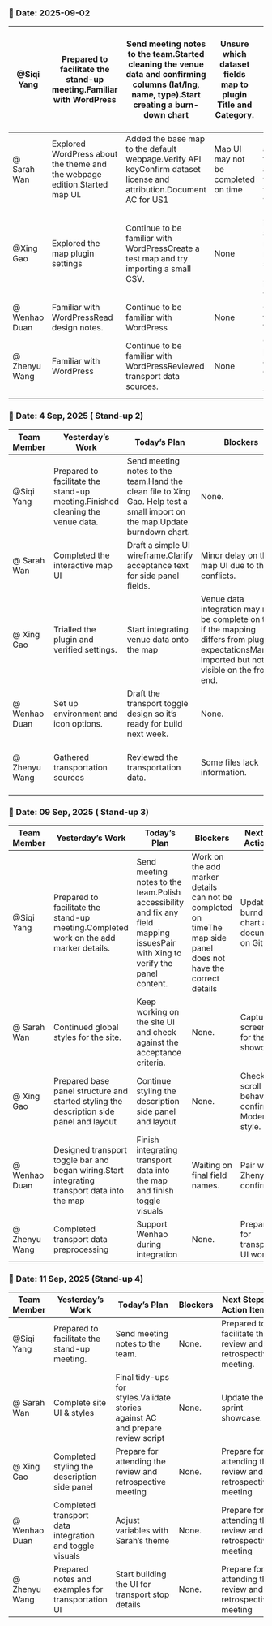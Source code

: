 ###  📅 Date: 2025-09-02

| @Siqi Yang    | Prepared to facilitate the stand-up meeting.Familiar with WordPress | Send meeting notes to the team.Started cleaning the venue data and confirming columns (lat/lng, name, type).Start creating a burn-down chart | Unsure which dataset fields map to plugin Title and Category. | Send the mapping proposal to the team.Continue processing data and share the cleaned CSV with Xing Gao for import test. |
| ------------- | ------------------------------------------------------------ | ------------------------------------------------------------ | ------------------------------------------------------------ | ------------------------------------------------------------ |
| @ Sarah Wan   | Explored WordPress about the theme and the webpage edition.Started map UI. | Added the base map to the default webpage.Verify API keyConfirm dataset license and attribution.Document AC for US1 | Map UI may not be completed on time                          | Request API key approvalStyle the map UI.Draft a simple UI wireframe of the entire webpage. |
| @Xing Gao     | Explored the map plugin settings                             | Continue to be familiar with WordPressCreate a test map and try importing a small CSV. | None                                                         | Document the import steps and field mapping.Record mapping screenshots. Report any import warnings. |
| @ Wenhao Duan | Familiar with WordPressRead design notes.                    | Continue to be familiar with WordPress                       | None                                                         | Continue to be familiar with WordPress                       |
| @ Zhenyu Wang | Familiar with WordPress                                      | Continue to be familiar with WordPressReviewed transport data sources. | None                                                         | Clean the trans portation data and prepare columns (lat/lng, name, type). |

### **📅 Date: 4 Sep, 2025 ( Stand-up 2)**

| **Team Member** | **Yesterday’s Work**                                         | **Today’s Plan**                                             | **Blockers**                                                 | **Next Steps / Action Items**                          |
| --------------- | ------------------------------------------------------------ | ------------------------------------------------------------ | ------------------------------------------------------------ | ------------------------------------------------------ |
| @Siqi Yang      | Prepared to facilitate the stand-up meeting.Finished cleaning the venue data. | Send meeting notes to the team.Hand the clean file to Xing Gao. Help test a small import on the map.Update burndown chart. | None.                                                        | Prepare work for the next task                         |
| @ Sarah Wan     | Completed the interactive map UI                             | Draft a simple UI wireframe.Clarify acceptance text for side panel fields. | Minor delay on the map UI due to theme conflicts.            | Start developing UI and styling for the entire website |
| @ Xing Gao      | Trialled the plugin and verified settings.                   | Start integrating venue data onto the map                    | Venue data integration may not be complete on time if the mapping differs from plugin expectationsMarkers imported but not visible on the front-end. | Continue to integrate venue data onto the map          |
| @ Wenhao Duan   | Set up environment and icon options.                         | Draft the transport toggle design so it’s ready for build next week. | None.                                                        | Commit the toggle mock and icon choices.               |
| @ Zhenyu Wang   | Gathered transportation sources                              | Reviewed the transportation data.                            | Some files lack information.                                 | Start pre-processing the transportation data           |

### **📅 Date: 09 Sep, 2025 ( Stand-up 3)**

| **Team Member** | **Yesterday’s Work**                                         | **Today’s Plan**                                             | **Blockers**                                                 | **Next Steps / Action Items**                                |
| --------------- | ------------------------------------------------------------ | ------------------------------------------------------------ | ------------------------------------------------------------ | ------------------------------------------------------------ |
| @Siqi Yang      | Prepared to facilitate the stand-up meeting.Completed work on the add marker details. | Send meeting notes to the team.Polish accessibility and fix any field mapping issuesPair with Xing to verify the panel content. | Work on the add marker details can not be completed on timeThe map side panel does not have the correct details | Update burndown chart and documentation on GitHub            |
| @ Sarah Wan     | Continued global styles for the site.                        | Keep working on the site UI and check against the acceptance criteria. | None.                                                        | Capture screenshots for the Sprint showcase.                 |
| @ Xing Gao      | Prepared base panel structure and started styling the description side panel and layout | Continue styling the description side panel and layout       | None.                                                        | Check tap and scroll behaviour and confirm the Modern listing style. |
| @ Wenhao Duan   | Designed transport toggle bar and began wiring.Start integrating transport data into the map | Finish integrating transport data into the map and finish toggle visuals | Waiting on final field names.                                | Pair with Zhenyu to confirm fields.                          |
| @ Zhenyu Wang   | Completed transport data preprocessing                       | Support Wenhao during integration                            | None.                                                        | Prepare notes for transportation UI work                     |

### **📅 Date: 11 Sep, 2025 (Stand-up 4)**

| **Team Member** | **Yesterday’s Work**                                    | **Today’s Plan**                                             | **Blockers** | **Next Steps / Action Items**                                |
| --------------- | ------------------------------------------------------- | ------------------------------------------------------------ | ------------ | ------------------------------------------------------------ |
| @Siqi Yang      | Prepared to facilitate the stand-up meeting.            | Send meeting notes to the team.                              | None.        | Prepared to facilitate the review and retrospective meeting. |
| @ Sarah Wan     | Complete site UI & styles                               | Final tidy-ups for styles.Validate stories against AC and prepare review script | None.        | Update the sprint showcase.                                  |
| @ Xing Gao      | Completed styling the description side panel            | Prepare for attending the review and retrospective meeting   | None.        | Prepare for attending the review and retrospective meeting   |
| @ Wenhao Duan   | Completed transport data integration and toggle visuals | Adjust variables with Sarah’s theme                          | None.        | Prepare for attending the review and retrospective meeting   |
| @ Zhenyu Wang   | Prepared notes and examples for transportation UI       | Start building the UI for transport stop details             | None.        | Prepare for attending the review and retrospective meeting   |